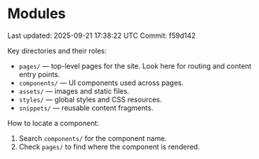# Modules

Last updated: 2025-09-21 17:38:22 UTC
Commit: f59d142

Key directories and their roles:

- `pages/` — top-level pages for the site. Look here for routing and content entry points.
- `components/` — UI components used across pages.
- `assets/` — images and static files.
- `styles/` — global styles and CSS resources.
- `snippets/` — reusable content fragments.

How to locate a component:

1. Search `components/` for the component name.
2. Check `pages/` to find where the component is rendered.
